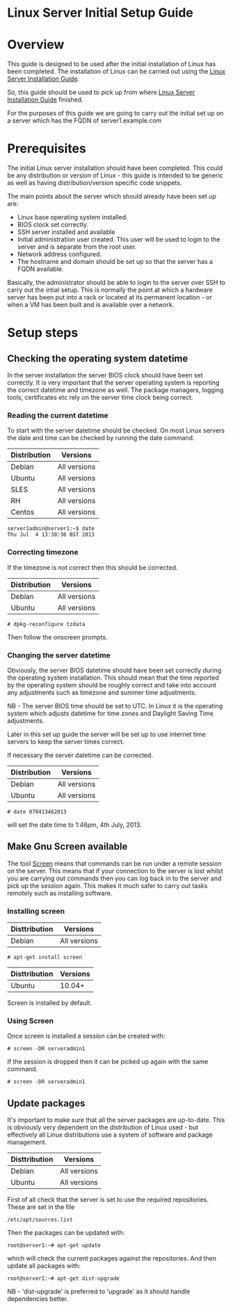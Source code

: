 Linux Server Initial Setup Guide
================================

# Overview

This guide is designed to be used after the initial installation of Linux has been completed.  The installation of Linux can be carried out using the [Linux Server Installation Guide](https://github.com/freewayprojects/linux-server-installation-guide).

So, this guide should be used to pick up from where [Linux Server Installation Guide](https://github.com/freewayprojects/linux-server-installation-guide) finished.

For the purposes of this guide we are going to carry out the initial set up on a server which has the FQDN of server1.example.com

# Prerequisites

The initial Linux server installation should have been completed.  This could be any distribution or version of Linux - this guide is intended to be generic as well as having distribution/version specific code snippets.

The main points about the server which should already have been set up are:

* Linux base operating system installed.
* BIOS clock set correctly.
* SSH server installed and available
* Initial administration user created.  This user will be used to login to the server and is separate from the root user.
* Network address configured.
* The hostname and domain should be set up so that the server has a FQDN available.

Basically, the administrator should be able to login to the server over SSH to carry out the intial setup.  This is normally the point at which a hardware server has been put into a rack or located at its permanent location - or when a VM has been built and is available over a network.

# Setup steps

## Checking the operating system datetime

In the server installation the server BIOS clock should have been set correctly.  It is very important that the server operating system is reporting the correct datetime and timezone as well.  The package managers, logging tools, certificates etc rely on the server time clock being correct.

### Reading the current datetime

To start with the server datetime should be checked.  On most Linux servers the date and time can be checked by running the date command.

| Distribution | Versions |
| --- | --- |
| Debian | All versions |
| Ubuntu | All versions |
| SLES | All versions |
| RH | All versions |
| Centos | All versions |

~~~
server1admin@server1:~$ date
Thu Jul  4 13:38:36 BST 2013
~~~

### Correcting timezone

If the timezone is not correct then this should be corrected.

| Distribution | Versions |
| --- | --- |
| Debian | All versions |
| Ubuntu | All versions |

~~~
# dpkg-reconfigure tzdata
~~~

Then follow the onscreen prompts.

### Changing the server datetime

Obviously, the server BIOS datetime should have been set correctly during the operating system installation.  This should mean that the time reported by the operating system should be roughly correct and take into account any adjustments such as timezone and summer time adjustments.

NB - The server BIOS time should be set to UTC.  In Linux it is the operating system which adjusts datetime for time zones and Daylight Saving Time adjustments.

Later in this set up guide the server will be set up to use internet time servers to keep the server times correct.

If necessary the server datetime can be corrected.

| Distribution | Versions |
| --- | --- |
| Debian | All versions |
| Ubuntu | All versions |

~~~
# date 070413462013
~~~

will set the date time to 1:46pm, 4th July, 2013.

##  Make Gnu Screen available

The tool [Screen](http://www.gnu.org/software/screen/) means that commands can be run under a remote session on the server.  This means that if your connection to the server is lost whilst you are carrying out commands then you can log back in to the server and pick up the session again.  This makes it much safer to carry out tasks remotely such as installing software.

### Installing screen

| Disttribution | Versions |
| --- | --- |
| Debian | All versions |

~~~
# apt-get install screen
~~~

| Disttribution | Versions |
| --- | --- |
| Ubuntu | 10.04+ |

Screen is installed by default.

### Using Screen

Once screen is installed a session can be created with:

~~~
# screen -DR serveradmin1
~~~

If the session is dropped then it can be picked up again with the same command.

~~~
# screen -DR serveradmin1
~~~

## Update packages

It's important to make sure that all the server packages are up-to-date.  This is obviously very dependent on the distribution of Linux used - but effectively all Linux distributions use a system of software and package management.


| Disttribution | Versions |
| --- | --- |
| Debian | All versions |
| Ubuntu | All versions |

First of all check that the server is set to use the required repositories.  These are set in the file

~~~
/etc/apt/sources.list
~~~

Then the packages can be updated with:

~~~
root@server1:~# apt-get update
~~~

which will check the current packages against the repositories.  And then update all packages with:

~~~
root@server1:~# apt-get dist-upgrade
~~~

NB - 'dist-upgrade' is preferred to 'upgrade' as it should handle dependencies better.

